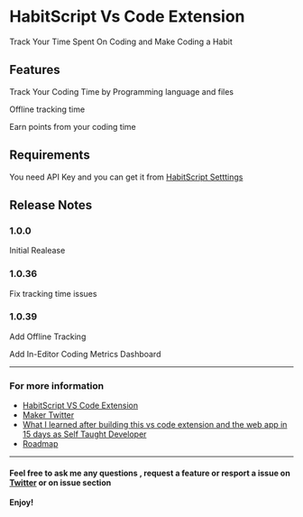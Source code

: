 # HabitScript Vs Code Extension

Track Your Time Spent On Coding and Make Coding a Habit

## Features

Track Your Coding Time by Programming language and files

Offline tracking time

Earn points from your coding time


## Requirements

You need API Key and you can get it from  [HabitScript Setttings](https://habit-script.herokuapp.com/signup)


## Release Notes



### 1.0.0

Initial Realease


### 1.0.36

Fix tracking time issues

### 1.0.39

Add Offline Tracking

Add In-Editor Coding Metrics Dashboard

-----------------------------------------------------------------------------------------------------------

### For more information

* [HabitScript VS Code Extension](https://marketplace.visualstudio.com/items?itemName=IliasHaddad.habitscript)
* [Maker Twitter](https://twitter.com/IliasHaddad3)
* [What I learned after building this vs code extension and the web app in 15 days as Self Taught Developer](https://medium.com/@iliashaddad/what-i-learned-after-building-my-first-product-in-15-days-as-self-taught-developer-ec856e72b05)
* [Roadmap](https://trello.com/b/7OUdaaeZ/habitscript-roadmap)



-----------------------------------------------------------------------------------------------------------

#### Feel free to ask me any questions , request a feature or resport a issue on [Twitter](https://twitter.com/IliasHaddad3) or on issue section 


**Enjoy!**
